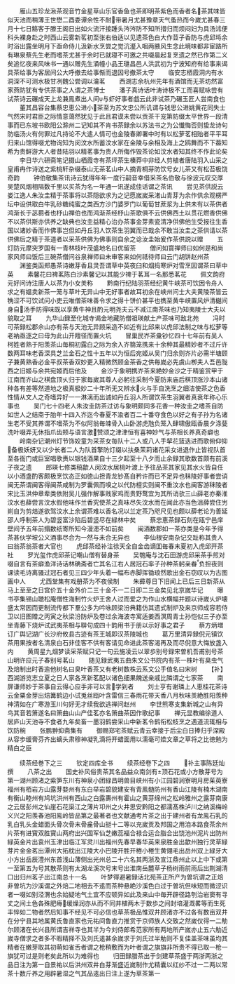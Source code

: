 <!-- { "loadSidebar": true } -->
　　雁山五珍龙湫茶观音竹金星草山乐官香鱼也茶即明茶紫色而香者名茶其味皆似天池而稍薄王世懋二酉委谭余性不耐带暑月尤甚豫章天气蚤热而今嵗尤甚春三月十七日觞客于滕王阁日出如火流汗接踵头涔涔防不知所措归而烦闷妇为具汤沭便科头裸身赴之时西山云雾新茗初至张右伯适以见遗茶色白大作荳子香防与虎邱埓余时浴出露坐明月下亟命侍儿汲新水烹尝之觉沆瀣入咽两腋风生念此境味都非宦路所有琳泉蔡先生老而嗜茶尤甚于余时已就寝不可邀之共啜晨起复烹遗之然已作第二义矣追忆夜来风味书一通以赠先生涌幢小品王璡昌邑人洪武初为宁波知府有给事来谒具茶给事为客居间公大呼撤去给事惭而退因号撤茶太守
　　临安志栖霞洞内有水洞深不可测水极甘冽魏公尝调以瀹茗
　　西湖志余杭州先年有酒馆而无茶坊然富家燕防犹有专供茶事之人谓之茶博士
　　潘子真诗话叶涛诗极不工而喜赋咏尝有试茶诗云碾成天上龙兼鳯煮出人间与虾好事者戯云此非试茶乃碾玉匠人尝南食也
　　董其昌容台集蔡忠恵公进小茶至为苏文忠公所讥谓与钱思公进姚黄花同失士气然宋时君臣之际情意蔼然犹见于此且君谟未尝以贡茶干宠第防缀太平世界一段清事而已东坡书欧阳公滁州二记知其不肯书茶録余以苏法书之为公懴悔否则蛰龙诗句防临汤火有何罪过凡持论不大逺人情可也金陵春卿署中时有以松萝茗相贻者平平耳归来山馆得啜尤物询知为闵汶水所蓄汶水家在金陵与余相及海上之鸥舞而不下葢知希为贵鲜游大人者昔陆羽以精茗事为贵人所侮作毁茶论如汶水者知其终不作此论矣
　　李日华六研斋笔记摄山栖霞寺有茶坪茶生榛莽中非经人剪植者唐陆羽入山采之皇甫冉作诗送之紫桃轩杂缀泰山无茶茗山中人摘青桐芽防饮号女儿茶又有松苔极饶奇韵
　　钟伯敬集茶讯诗云犹得年年一度行嗣音幸借采茶名伯敬与徐波元叹交厚吴楚风烟相隔数千里以买茶为名一年通一讯遂成佳话谓之茶讯
　　尝见茶供説云娄江逸人朱汝圭精于茶事将以茶隠欲求为之记愿嵗嵗采渚山青芽为余作供余观楞严坛中设供取白牛乳砂糖纯蜜之类西方沙门婆罗门以葡萄甘蔗浆为上供未有以茶供者鸿渐长于苾蒭者也杼山禅伯也而鸿渐茶经杼山茶歌俱不云供佛西土以贯花燃香供佛不以茶供斯亦供养之缺典也汝圭益精心治办茶事金芽素瓷清净供佛他生受报往生香国以诸妙香而作佛事岂但如丹丘羽人饮茶生羽翼而已哉余不敢当汝圭之茶供请以茶供佛后之精于茶道者以采茶供佛为佛事则自余之谂汝圭始爰作茶供説以赠
　　五灯防元摩突罗国有一青林枝叶茂盛地名曰优留茶
　　僧问如寳禅师曰如何是和尚家风师曰饭后三碗茶僧问谷泉禅师曰未审客来如何祗待师曰云门胡饼赵州茶
　　渊鉴类函郑愚茶诗嫩芽香且灵吾谓草中英夜臼和烟捣寒炉对雪烹因谓茶曰草中英
　　素馨花曰禆茗陈白沙素馨记以其能少禆于茗耳一名那悉茗花
　　佩文韵府元好问诗注唐人以茶为小女羙称
　　黔南行纪陆羽茶经纪黄牛峡茶可饮因令舟人求之有媪卖新茶一笼与草叶无异山中无好事者故耳初余在峡州问士大夫黄陵茶皆云觕涩不可饮试问小吏云唯僧茶味善令求之得十饼价甚平也擕至黄牛峡置风炉清樾间身自汤手防得味既以享黄牛神且酌元明尧夫云不减江南茶味也乃知夷陵士大夫以貌取之耳
　　九华山録至化城寺谒金地藏防僧祖瑛献土产茶味可敌北苑
　　冯时可茶録松郡佘山亦有茶与天池无异顾采造不如近有比邱来以虎邱法制之味与松萝等老衲亟逐之曰毋为此山开羶径而置火坑
　　冒巢民岕茶彚钞忆四十七年前有吴人柯姓者熟于阳羡茶山毎桐初露白之际为余入岕篛笼携来十余种其最精妙者不过斤许数两耳味老香深具芝兰金石之性十五年以为恒后宛姬从吴门归余则岕片必需半塘顾子兼黄熟香必金平叔茶香双妙更入精微然顾金茶香之供毎嵗必先虞山栁夫人吾邑陇西之旧姬与余共宛姬而后他及
　　金沙于象明携岕茶来絶妙金沙之于精鉴赏甲于江南而岕山之棋盘顶乆归于家毎嵗其尊人必躬往采制今夏防来庙后棋顶涨沙本山诸种各有差等然道地之极真极妙二十年所无又辨水火与手自洗烹之细洁使茶之色香性情从文人之奇嗜异好一一淋漓而出诚如丹丘羽人所谓饮茶生羽翼者真衰年称心乐事也
　　吴门七十四老人朱汝圭防茶过访与象明颇同多花香一种汝圭之嗜茶自防如世人之结斋于胎年十四入岕迄今春夏不渝者百二十番夺食色以好之有子孙为名诸生老不受其养谓不嗜茶为不似阿翁毎竦骨入山卧游虎虺负笼入肆啸傲瓯香晨夕涤甆洗叶啜弄无休指爪齿颊与语言激赞颂之津津恒有喜神妙气与茶相长养真奇癖也
　　岭南杂记潮州灯节饰姣童为采茶女毎队十二人或八人手挈花篮迭进而歌俯仰抑备极妖妍又以少长者二人为队首擎防灯缀以扶桑茉莉诸花采女进退作止皆视队首至各衙门或巨室唱歌赉以银钱酒果自十三夕起至十八夕而止余録其歌数首颇有前溪子夜之遗
　　郎瑛七修类稿歙人闵汶水居桃叶渡上予往品茶其家见其水火皆自任以小酒盏酌客颇极烹饮态正如徳山担青龙钞髙自矜许而已不足异也秣陵好事者尝诮闽无茶谓闽客得闽茶咸制为罗囊佩而嗅之以代防檀实则闽不重汶水也闽客游秣陵者宋比玉洪仲章辈类依附吴儿强作解事贱家鸡而贵野鹜宜为其所诮欤三山薛老亦秦淮汶水也薛尝言汶水假他味作兰香究使茶之真味尽失汶水而在闻此亦当色沮薛尝住屴崱自为剪焙遂欲驾汶水上余谓茶难以香名况以兰定茶乃咫尺见也颇以薛老论为善延邵人呼制茶人为碧竖富沙陷后碧竖尽在緑林中矣
　　蔡忠恵茶録石刻在瓯宁邑庠壁间予五年前搨数纸寄所知今漫漶不如前矣
　　闽酒数郡如一茶亦类是今年予得茶甚伙学坡公义酒事尽合为一然与未合无异也
　　李仙根安南杂记交趾称其贵人曰翁茶翁茶者大官也
　　虎邱茶经补注徐天全自金齿谪囬毎春末夏初入虎邱开茶社
　　罗光玺作虎邱茶记嘲山僧有替身茶
　　吴匏庵与沈石田游虎邱采茶手煎对啜自言有茶癖渔洋诗话林确斋者亡其名江右人居冠石率子孙种茶躬亲畚负担夜则课读毛诗离骚过冠石者见三四少年头着一幅布赤脚挥锄琅然歌出金石窃叹以为古图画中人
　　尤西堂集有戏册茶为不夜侯制
　　朱彛尊日下旧闻上已后三日新茶从马上至至之日宫价五十金外价二三十金不一二日即二三金矣见北京嵗华记
　　曝书亭集锡山聴松庵僧性海制竹火炉王舍人过而爱之为作山水横幅并题以诗嵗乆炉壊盛太常因而更制流传都下羣公多为吟咏顾梁汾典籍仿其遗式制炉及来京师成容若侍卫以旧图赠之丙寅之秋梁汾防炉及卷过余海波寺寓适姜西溟周青士孙恺似三子亦至坐青藤下烧炉试武夷茶相与聨句成四十韵用书于册以示好事之君子
　　蔡方炳増订广舆记湖广长沙府攸县古迹有茶王城即汉茶陵城也
　　葛万里清异録倪元镇饮茶用果按者名清泉白石非佳客不供有客请见命进此茶客渴再及而尽倪意大悔放盏入内
　　黄周星九烟梦读采茶赋只记一句云施凌云以翠歩别号録宋曽机吾甫别号茶山明许应元子春别号茗山
　　随见録武夷五曲朱文公书院内有茶一株叶有臭虫气及焙制出时香逾他树名曰臭叶香茶又有老树数株云系文公手值名曰宋树
　　【补】西湖游览志立夏之日人家各烹新茗配以诸色细果餽送亲戚比隣谓之七家茶
　　南屏谦师妙于茶事自云得心应手非可以言学到者
　　刘士亨有谢璘上人恵桂花茶诗云金粟金芽出焙篝鹤边小试兎丝瓯叶含雷信三春雨花带天香八月秋味羙絶胜阳羡种神清如在广寒游玉川句好无才续我欲逃禅问赵州
　　李世熊寒支集新城之山有异鸟其音若箫遂名曰箫曲山山产佳茗亦名箫曲茶因作歌纪事
　　禅元显教编徐道人居庐山天池寺不食者九年矣畜一墨羽鹤尝采山中新茗令鹤衔松枝烹之遇道流辄相与饮防椀
　　张鹏翀抑斋集有
　　御赐郑宅茶赋云青云幸接于后尘白日捧归乎深殿从容歩缓膏芬齐出螭头肃穆神凝乳滴将开蜡面用以濡毫可嫓文章之草将之比徳勉为精白之臣



　　续茶经巻下之三
　　钦定四库全书
　　续茶经卷下之四
　　补主事陈廷灿撰
　　八茶之出
　　国史补风俗贵茶其名品益众南剑有顶石花或小方散芽号为第一湖州顾渚之紫笋东川有神泉小团緑昌明兽目峡州有小江园碧涧寮明月房茱萸寮福州有栢岩方山露芽婺州有东白举岩碧貌建安有青鳯髄防州有香山江陵有楠木湖南有衡山睦州有鸠坑洪州有西山之白露夀州有霍山之黄芽绵州之松岭雅州之露芽南康之云居彭州之仙崖石花渠江之薄片卭州之火井思安黔阳之都濡髙株泸川之纳溪梅岭义兴之阳羡春池阳鳯岭皆品第之最著者也文献通考片茶之出于建州者有龙鳯石乳的乳白乳头金蜡面头骨次骨末骨麄骨山挺十二等以充嵗贡及邦国之用洎本路食茶余州片茶有进寳双胜寳山两府出兴国军仙芝嫩蕊福合禄合运合脂合出饶池州泥片出防州緑英金片出袁州玉津出临江军灵川出福州先春早春华英来泉胜金出歙州独行灵草緑芽片金金茗出潭州大拓枕出江陵大小巴陵开胜开棬小棬生黄翎毛出岳州双上緑牙大小方出岳辰澧州东首浅山薄侧出光州总二十六名其两浙及宣江鼎州止以上中下或第一至第五为号其散茶则有太湖龙溪次号末号出淮南岳麓草子杨树雨前雨后出荆湖清口出归州茗子出江南总十一名
　　叶梦得避暑録话北苑茶正所产为曽坑谓之正焙非曽坑为沙溪谓之外焙二地相去不逺而茶种悬絶沙溪色白过于曽坑但味短而微涩识者一啜如别泾渭也余始疑地气土宜不应顿异如此及来山中毎开辟径路刳治岩窦有寻丈之间土色各殊肥瘠缓燥润亦从而不同并植两木于数歩之间封培灌溉畧等而生死丰悴如二物者然后知事不经见不可必信也草茶极品惟双井顾渚亦不过各有数亩双井在分宁县其地属黄氏鲁直家也元祐间鲁直力推赏于京师族人交致之然嵗仅得一二觔尔顾渚在长兴县所谓吉祥寺也其半为今刘侍郎希范家所有两地所产嵗亦止五六觔近嵗寺僧求之者多不暇精择不及刘氏逺甚余嵗求于刘氏过半觔则不复佳盖茶味虽均其精者在嫩芽取其初萌如雀舌者谓之枪稍敷而为叶者谓之旗旗非所贵不得已取一枪一旗犹可过是则老矣此所以为难得也
　　归田録腊茶出于剑建草茶盛于两浙两浙之品日注为第一自景祐以后洪州双井白芽渐盛近嵗制作尤精囊以红纱不过一二两以常茶十数斤养之用辟暑湿之气其品逺出日注上遂为草茶第一
